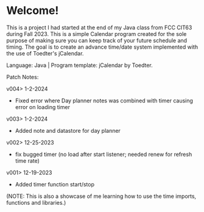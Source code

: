 # Welcome!

This is a project I had started at the end of my Java class from FCC CIT63 during Fall 2023. This is a simple Calendar program created for the sole purpose of making sure you can keep track of your future schedule and timing. The goal is to create an advance time/date system implemented with the use of Toedter's jCalendar.

Language: Java | Program template: jCalendar by Toedter.

Patch Notes:

v004> 1-2-2024
- Fixed error where Day planner notes was combined with timer causing error on loading timer

v003> 1-2-2024
- Added note and datastore for day planner

v002> 12-25-2023
- fix bugged timer (no load after start listener; needed renew for refresh time rate)

v001> 12-19-2023
- Added timer function start/stop


(NOTE: This is also a showcase of me learning how to use the time imports, functions and libraries.)
